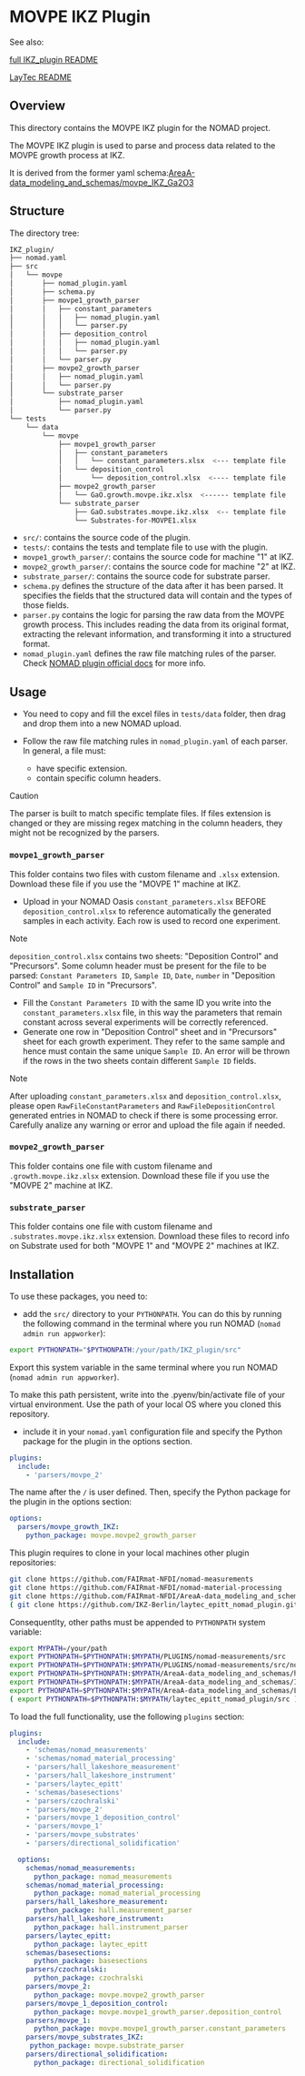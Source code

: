 # MOVPE IKZ Plugin

See also:

[full IKZ_plugin README](https://github.com/FAIRmat-NFDI/AreaA-data_modeling_and_schemas/tree/main/IKZ_plugin)

[LayTec README](https://github.com/IKZ-Berlin/laytec_epitt_nomad_plugin)

## Overview

This directory contains the MOVPE IKZ plugin for the NOMAD project.

The MOVPE IKZ plugin is used to parse and process data related to the MOVPE growth process at IKZ.

It is derived from the former yaml schema:[AreaA-data_modeling_and_schemas/movpe_IKZ_Ga2O3](https://github.com/FAIRmat-NFDI/AreaA-data_modeling_and_schemas/tree/main/movpe_IKZ_Ga2O3)

## Structure

The directory tree:

```bash
IKZ_plugin/
├── nomad.yaml
├── src
│   └── movpe
│       ├── nomad_plugin.yaml
│       ├── schema.py
│       ├── movpe1_growth_parser
│       │   ├── constant_parameters
│       │   │   ├── nomad_plugin.yaml
│       │   │   └── parser.py
│       │   ├── deposition_control
│       │   │   ├── nomad_plugin.yaml
│       │   │   └── parser.py
│       │   └── parser.py
│       ├── movpe2_growth_parser
│       │   ├── nomad_plugin.yaml
│       │   └── parser.py
│       └── substrate_parser
│           ├── nomad_plugin.yaml
│           └── parser.py
└── tests
    └── data
        └── movpe
            ├── movpe1_growth_parser
            │   ├── constant_parameters
            │   │   └── constant_parameters.xlsx  <--- template file
            │   └── deposition_control
            │       └── deposition_control.xlsx  <---- template file
            ├── movpe2_growth_parser
            │   └── GaO.growth.movpe.ikz.xlsx  <------ template file
            └── substrate_parser
                ├── GaO.substrates.movpe.ikz.xlsx  <-- template file
                └── Substrates-for-MOVPE1.xlsx
```

- `src/`: contains the source code of the plugin.
- `tests/`: contains the tests and template file to use with the plugin.
- `movpe1_growth_parser/`: contains the source code for machine "1" at IKZ.
- `movpe2_growth_parser/`: contains the source code for machine "2" at IKZ.
- `substrate_parser/`: contains the source code for substrate parser.
- `schema.py` defines the structure of the data after it has been parsed. It specifies the fields that the structured data will contain and the types of those fields.
- `parser.py` contains the logic for parsing the raw data from the MOVPE growth process. This includes reading the data from its original format, extracting the relevant information, and transforming it into a structured format.
- `nomad_plugin.yaml` defines the raw file matching rules of the parser. Check [NOMAD plugin official docs](https://nomad-lab.eu/prod/v1/staging/docs/howto/customization/plugins_dev.html#parser-plugin-metadata) for more info.

## Usage

* You need to copy and fill the excel files in `tests/data` folder, then drag and drop them into a new NOMAD upload.

* Follow the raw file matching rules in `nomad_plugin.yaml` of each parser. In general, a file must:
  - have specific extension.
  - contain specific column headers.
> [!CAUTION]
> The parser is built to match specific template files. If files extension is changed or they are missing regex matching in the column headers, they might not be recognized by the parsers.

### `movpe1_growth_parser`

This folder contains two files with custom filename and `.xlsx` extension. Download these file if you use the "MOVPE 1" machine at IKZ.

* Upload in your NOMAD Oasis `constant_parameters.xlsx` BEFORE `deposition_control.xlsx` to reference automatically the generated samples in each activity.
Each row is used to record one experiment.

> [!NOTE]
> `deposition_control.xlsx` contains two sheets: "Deposition Control" and "Precursors". Some column header must be present for the file to be parsed: `Constant Parameters ID`, `Sample ID`, `Date`, `number` in "Deposition Control" and `Sample ID` in "Precursors".

* Fill the `Constant Parameters ID` with the same ID you write into the `constant_parameters.xlsx` file, in this way the parameters that remain constant across several experiments will be correctly referenced.
* Generate one row in "Deposition Control" sheet and in "Precursors" sheet for each growth experiment. They refer to the same sample and hence must contain the same unique `Sample ID`. An error will be thrown if the rows in the two sheets contain different `Sample ID` fields.

> [!NOTE]
> After uploading `constant_parameters.xlsx` and `deposition_control.xlsx`, please open `RawFileConstantParameters` and `RawFileDepositionControl` generated entries in NOMAD to check if there is some processing error. Carefully analize any warning or error and upload the file again if needed.

### `movpe2_growth_parser`

This folder contains one file with custom filename and `.growth.movpe.ikz.xlsx` extension. Download these file if you use the "MOVPE 2" machine at IKZ.

### `substrate_parser`

This folder contains one file with custom filename and `.substrates.movpe.ikz.xlsx` extension. Download these files to record info on Substrate used for both "MOVPE 1" and "MOVPE 2" machines at IKZ.



## Installation

To use these packages, you need to:

* add the `src/` directory to your `PYTHONPATH`. You can do this by running the following command in the terminal where you run NOMAD (`nomad admin run appworker`):
```sh
export PYTHONPATH="$PYTHONPATH:/your/path/IKZ_plugin/src"
```
Export this system variable in the same terminal where you run NOMAD (`nomad admin run appworker`).

To make this path persistent, write into the .pyenv/bin/activate file of your virtual environment. Use the path of your local OS where you cloned this repository.

* include it in your `nomad.yaml` configuration file and specify the Python package for the plugin in the options section.
```yaml
plugins:
  include:
    - 'parsers/movpe_2'
```
The name after the `/` is user defined.
Then, specify the Python package for the plugin in the options section:
```yaml
options:
  parsers/movpe_growth_IKZ:
    python_package: movpe.movpe2_growth_parser
```

This plugin requires to clone in your local machines other plugin repositories:

```sh
git clone https://github.com/FAIRmat-NFDI/nomad-measurements
git clone https://github.com/FAIRmat-NFDI/nomad-material-processing
git clone https://github.com/FAIRmat-NFDI/AreaA-data_modeling_and_schemas
( git clone https://github.com/IKZ-Berlin/laytec_epitt_nomad_plugin.git )
```

Consequentlty, other paths must be appended to `PYTHONPATH` system variable:

```sh
export MYPATH=/your/path
export PYTHONPATH=$PYTHONPATH:$MYPATH/PLUGINS/nomad-measurements/src
export PYTHONPATH=$PYTHONPATH:$MYPATH/PLUGINS/nomad-measurements/src/nomad_measurements
export PYTHONPATH=$PYTHONPATH:$MYPATH/AreaA-data_modeling_and_schemas/hall/Lakeshore_plugin
export PYTHONPATH=$PYTHONPATH:$MYPATH/AreaA-data_modeling_and_schemas/IKZ_plugin/src
export PYTHONPATH=$PYTHONPATH:$MYPATH/AreaA-data_modeling_and_schemas/LayTec_EpiTT/laytec_epitt_plugin/src
( export PYTHONPATH=$PYTHONPATH:$MYPATH/laytec_epitt_nomad_plugin/src )
```

To load the full functionality, use the following `plugins` section:

```yaml
plugins:
  include:
    - 'schemas/nomad_measurements'
    - 'schemas/nomad_material_processing'
    - 'parsers/hall_lakeshore_measurement'
    - 'parsers/hall_lakeshore_instrument'
    - 'parsers/laytec_epitt'
    - 'schemas/basesections'
    - 'parsers/czochralski'
    - 'parsers/movpe_2'
    - 'parsers/movpe_1_deposition_control'
    - 'parsers/movpe_1'
    - 'parsers/movpe_substrates'
    - 'parsers/directional_solidification'

  options:
    schemas/nomad_measurements:
      python_package: nomad_measurements
    schemas/nomad_material_processing:
      python_package: nomad_material_processing
    parsers/hall_lakeshore_measurement:
      python_package: hall.measurement_parser
    parsers/hall_lakeshore_instrument:
      python_package: hall.instrument_parser
    parsers/laytec_epitt:
      python_package: laytec_epitt
    schemas/basesections:
      python_package: basesections
    parsers/czochralski:
      python_package: czochralski
    parsers/movpe_2:
      python_package: movpe.movpe2_growth_parser
    parsers/movpe_1_deposition_control:
      python_package: movpe.movpe1_growth_parser.deposition_control
    parsers/movpe_1:
      python_package: movpe.movpe1_growth_parser.constant_parameters
    parsers/movpe_substrates_IKZ:
     python_package: movpe.substrate_parser
    parsers/directional_solidification:
      python_package: directional_solidification
```
